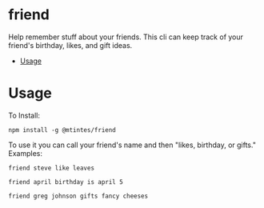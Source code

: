 friend
======

Help remember stuff about your friends. This cli can keep track of your friend's birthday, likes, and gift ideas.

* [Usage](#usage)

# Usage

To Install:

  ```npm install -g @mtintes/friend```
  
To use it you can call your friend's name and then "likes, birthday, or gifts." 
Examples:

```friend steve like leaves```

```friend april birthday is april 5```

```friend greg johnson gifts fancy cheeses```
